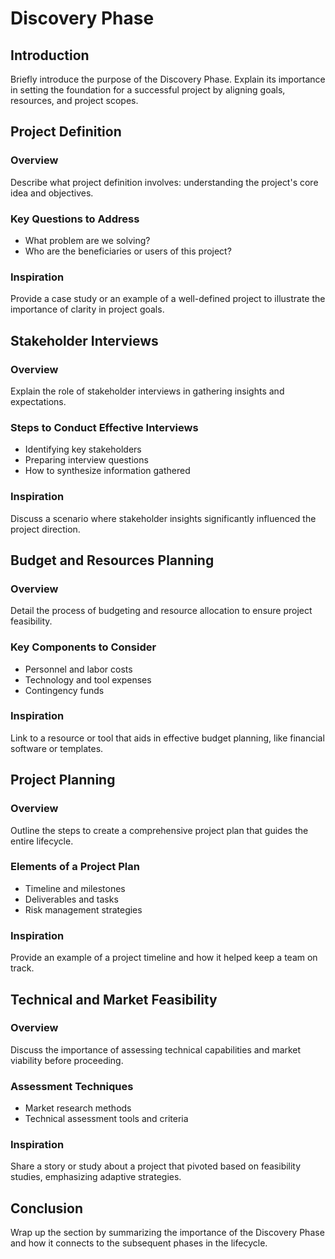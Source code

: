 # Discovery Phase

## Introduction
Briefly introduce the purpose of the Discovery Phase. Explain its importance in setting the foundation for a successful project by aligning goals, resources, and project scopes.

## Project Definition
### Overview
Describe what project definition involves: understanding the project's core idea and objectives.

### Key Questions to Address
- What problem are we solving?
- Who are the beneficiaries or users of this project?

### Inspiration
Provide a case study or an example of a well-defined project to illustrate the importance of clarity in project goals.

## Stakeholder Interviews
### Overview
Explain the role of stakeholder interviews in gathering insights and expectations.

### Steps to Conduct Effective Interviews
- Identifying key stakeholders
- Preparing interview questions
- How to synthesize information gathered

### Inspiration
Discuss a scenario where stakeholder insights significantly influenced the project direction.

## Budget and Resources Planning
### Overview
Detail the process of budgeting and resource allocation to ensure project feasibility.

### Key Components to Consider
- Personnel and labor costs
- Technology and tool expenses
- Contingency funds

### Inspiration
Link to a resource or tool that aids in effective budget planning, like financial software or templates.

## Project Planning
### Overview
Outline the steps to create a comprehensive project plan that guides the entire lifecycle.

### Elements of a Project Plan
- Timeline and milestones
- Deliverables and tasks
- Risk management strategies

### Inspiration
Provide an example of a project timeline and how it helped keep a team on track.

## Technical and Market Feasibility
### Overview
Discuss the importance of assessing technical capabilities and market viability before proceeding.

### Assessment Techniques
- Market research methods
- Technical assessment tools and criteria

### Inspiration
Share a story or study about a project that pivoted based on feasibility studies, emphasizing adaptive strategies.

## Conclusion
Wrap up the section by summarizing the importance of the Discovery Phase and how it connects to the subsequent phases in the lifecycle.

